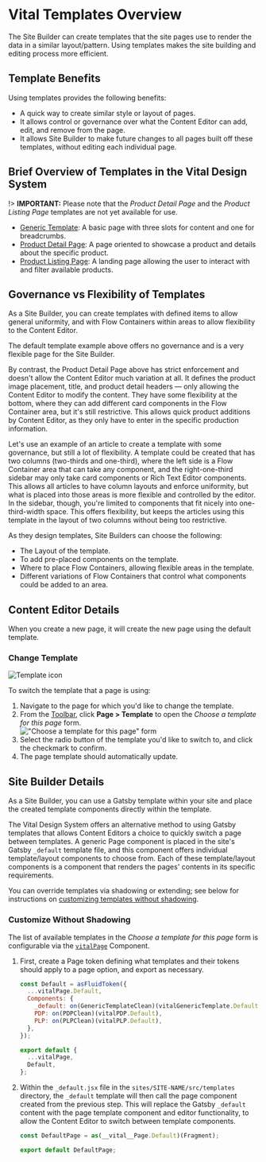 # Vital Templates Overview

The Site Builder can create templates that the site pages use to render the data in a similar
layout/pattern. Using templates makes the site building and editing process more efficient.

## Template Benefits

Using templates provides the following benefits:

* A quick way to create similar style or layout of pages.
* It allows control or governance over what the Content Editor can add, edit, and remove from the
  page.
* It allows Site Builder to make future changes to all pages built off these templates, without
  editing each individual page.

## Brief Overview of Templates in the Vital Design System

!> **IMPORTANT:** Please note that the _Product Detail Page_ and the _Product Listing Page_
templates are not yet available for use.

* [Generic Template](./Generic): A basic page with three slots for content and one for breadcrumbs.
* [Product Detail Page](./ProductDetailPage): A page oriented to showcase a product and details
  about the specific product.
* [Product Listing Page](./ProductListingPage): A landing page allowing the user to interact with
  and filter available products.

## Governance vs Flexibility of Templates

As a Site Builder, you can create templates with defined items to allow general uniformity, and with
Flow Containers within areas to allow flexibility to the Content Editor.

The default template example above offers no governance and is a very flexible page for the Site
Builder.

By contrast, the Product Detail Page above has strict enforcement and doesn't allow the Content
Editor much variation at all. It defines the product image placement, title, and product detail
headers — only allowing the Content Editor to modify the content. They have some flexibility at the
bottom, where they can add different card components in the Flow Container area, but it's still
restrictive. This allows quick product additions by Content Editor, as they only have to enter in
the specific production information.

Let's use an example of an article to create a template with some governance, but still a lot of
flexibility. A template could be created that has two columns (two-thirds and one-third), where the
left side is a Flow Container area that can take any component, and the right-one-third sidebar may
only take card components or Rich Text Editor components. This allows all articles to have column
layouts and enforce uniformity, but what is placed into those areas is more flexible and controlled
by the editor. In the sidebar, though, you're limited to components that fit nicely into
one-third-width space. This offers flexibility, but keeps the articles using this template in the
layout of two columns without being too restrictive.

As they design templates, Site Builders can choose the following:

* The Layout of the template.
* To add pre-placed components on the template.
* Where to place Flow Containers, allowing flexible areas in the template.
* Different variations of Flow Containers that control what components could be added to an area.

## Content Editor Details

When you create a new page, it will create the new page using the default template.

### Change Template

![Template icon](../assets/PageTemplateIcon.jpg ':size=60')

To switch the template that a page is using:

01. Navigate to the page for which you'd like to change the template.
01. From the [Toolbar](/ContentEditorUserGuide/#toolbar), click **Page > Template** to open the
    _Choose a template for this page_ form.  
    !["Choose a template for this page" form](../assets/PageChooseTemplate.jpg ':size=50%')
01. Select the radio button of the template you'd like to switch to, and click the checkmark to
    confirm.
01. The page template should automatically update.

## Site Builder Details

As a Site Builder, you can use a Gatsby template within your site and place the created template
components directly within the template.

The Vital Design System offers an alternative method to using Gatsby templates that allows Content
Editors a choice to quickly switch a page between templates. A generic Page component is placed in
the site's Gatsby `_default` template file, and this component offers individual template/layout
components to choose from. Each of these template/layout components is a component that renders the
pages' contents in its specific requirements.

You can override templates via shadowing or extending; see below for instructions on [customizing
templates without shadowing](#customize-without-shadowing).

### Customize Without Shadowing

The list of available templates in the _Choose a template for this page_ form is configurable via
the
[`vitalPage`](https://github.com/johnsonandjohnson/Bodiless-JS/tree/main/packages/vital-templates/src/components/Page
':target=_blank') Component.

01. First, create a Page token defining what templates and their tokens should apply to a page
    option, and export as necessary.
    ```js
    const Default = asFluidToken({
      ...vitalPage.Default,
      Components: {
        _default: on(GenericTemplateClean)(vitalGenericTemplate.Default),
        PDP: on(PDPClean)(vitalPDP.Default),
        PLP: on(PLPClean)(vitalPLP.Default),
      },
    });

    export default {
      ...vitalPage,
      Default,
    };
    ```
01. Within the `_default.jsx` file in the `sites/SITE-NAME/src/templates` directory, the `_default`
    template will then call the page component created from the previous step. This will replace the
    Gatsby `_default` content with the page template component and editor functionality, to allow
    the Content Editor to switch between template components.
    ```js
    const DefaultPage = as(__vital__Page.Default)(Fragment);

    export default DefaultPage;
    ```
